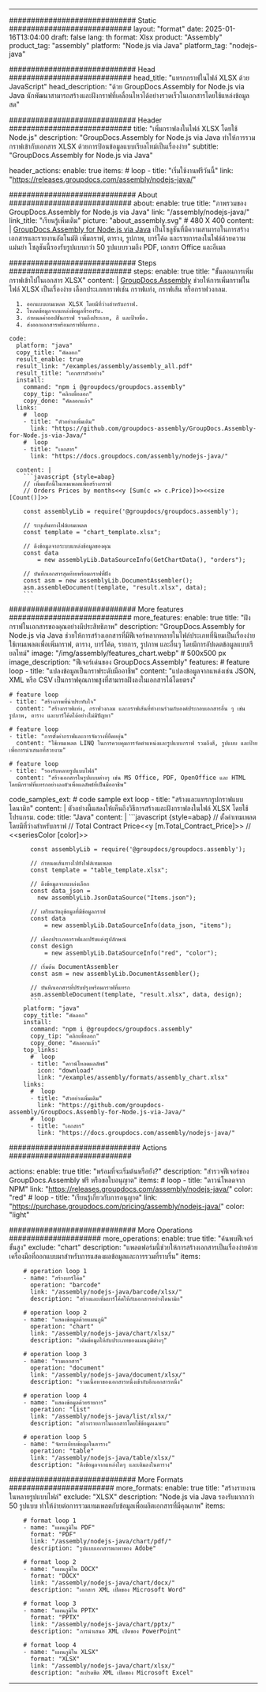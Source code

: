 



---
############################# Static ############################
layout: "format"
date:  2025-01-16T13:04:00
draft: false
lang: th
format: Xlsx
product: "Assembly"
product_tag: "assembly"
platform: "Node.js via Java"
platform_tag: "nodejs-java"

############################# Head ############################
head_title: "แทรกกราฟในไฟล์ XLSX ด้วย JavaScript"
head_description: "ด้วย GroupDocs.Assembly for Node.js via Java นักพัฒนาสามารถสร้างและฝังกราฟที่เคลื่อนไหวได้อย่างรวดเร็วในเอกสารโดยใช้แหล่งข้อมูลสด"

############################# Header ############################
title: "เพิ่มกราฟลงในไฟล์ XLSX โดยใช้ Node.js" 
description: "GroupDocs.Assembly for Node.js via Java ทำให้การรวมกราฟเข้ากับเอกสาร XLSX ด้วยการป้อนข้อมูลแบบเรียลไทม์เป็นเรื่องง่าย"
subtitle: "GroupDocs.Assembly for Node.js via Java" 

header_actions:
  enable: true
  items:
    #  loop
    - title: "เริ่มใช้งานฟรีวันนี้"
      link: "https://releases.groupdocs.com/assembly/nodejs-java/"
      
############################# About ############################
about:
    enable: true
    title: "ภาพรวมของ GroupDocs.Assembly for Node.js via Java"
    link: "/assembly/nodejs-java/"
    link_title: "เรียนรู้เพิ่มเติม"
    picture: "about_assembly.svg" # 480 X 400
    content: |
       [GroupDocs.Assembly for Node.js via Java](/assembly/nodejs-java/) เป็นโซลูชันที่มีความสามารถในการสร้างเอกสารและรายงานอัตโนมัติ เพิ่มกราฟ, ตาราง, รูปภาพ, บาร์โค้ด และรายการลงในไฟล์ด้วยความแม่นยำ โซลูชันนี้รองรับรูปแบบกว่า 50 รูปแบบรวมถึง PDF, เอกสาร Office และอีเมล

############################# Steps ############################
steps:
    enable: true
    title: "ขั้นตอนการเพิ่มกราฟเข้าไปในเอกสาร XLSX"
    content: |
      [GroupDocs.Assembly](/assembly/nodejs-java/) ช่วยให้การเพิ่มกราฟในไฟล์ XLSX เป็นเรื่องง่าย เลือกประเภทกราฟเช่น กราฟแท่ง, กราฟเส้น หรือกราฟวงกลม.
      
      1. ออกแบบเทมเพลต XLSX โดยมีที่ว่างสำหรับกราฟ.
      2. โหลดข้อมูลจากแหล่งข้อมูลที่รองรับ.
      3. กำหนดค่าออปชั่นกราฟ รวมถึงประเภท, สี และป้ายชื่อ.
      4. ส่งออกเอกสารพร้อมกราฟที่แทรก.
   
    code:
      platform: "java"
      copy_title: "คัดลอก"
      result_enable: true
      result_link: "/examples/assembly/assembly_all.pdf"
      result_title: "เอกสารตัวอย่าง"
      install:
        command: "npm i @groupdocs/groupdocs.assembly"
        copy_tip: "คลิกเพื่อลอก"
        copy_done: "คัดลอกแล้ว"
      links:
        #  loop
        - title: "ตัวอย่างเพิ่มเติม"
          link: "https://github.com/groupdocs-assembly/GroupDocs.Assembly-for-Node.js-via-Java/"
        #  loop
        - title: "เอกสาร"
          link: "https://docs.groupdocs.com/assembly/nodejs-java/"
          
      content: |
        ```javascript {style=abap}
        // เพิ่มแท็กนี้ในเทมเพลตเพื่อสร้างกราฟ
        // Orders Prices by months<<y [Sum(c => c.Price)]>><<size [Count()]>>
    
        const assemblyLib = require('@groupdocs/groupdocs.assembly');

        // ระบุเส้นทางไฟล์เทมเพลต
        const template = "chart_template.xlsx";

        // ดึงข้อมูลจากระบบแหล่งข้อมูลของคุณ
        const data 
            = new assemblyLib.DataSourceInfo(GetChartData(), "orders");

        // บันทึกเอกสารสุดท้ายพร้อมกราฟที่ฝัง
        const asm = new assemblyLib.DocumentAssembler();
        asm.assembleDocument(template, "result.xlsx", data);
        ```           

############################# More features ############################
more_features:
  enable: true
  title: "ฝังกราฟในเอกสารของคุณอย่างมีประสิทธิภาพ"
  description: "GroupDocs.Assembly for Node.js via Java ช่วยให้การสร้างเอกสารที่มีฟีเจอร์หลากหลายในไฟล์ประเภทที่นิยมเป็นเรื่องง่าย ใช้เทมเพลตเพื่อเพิ่มกราฟ, ตาราง, บาร์โค้ด, รายการ, รูปภาพ และอื่นๆ โดยมีการอัปเดตข้อมูลแบบเรียลไทม์"
  image: "/img/assembly/features_chart.webp" # 500x500 px
  image_description: "ฟีเจอร์เด่นของ GroupDocs.Assembly"
  features:
    # feature loop
    - title: "แปลงข้อมูลเป็นกราฟระดับมืออาชีพ"
      content: "แปลงข้อมูลจากแหล่งเช่น JSON, XML หรือ CSV เป็นกราฟคุณภาพสูงที่สามารถฝังลงในเอกสารได้โดยตรง"

    # feature loop
    - title: "สร้างภาพที่น่าประทับใจ"
      content: "สร้างกราฟแท่ง, กราฟวงกลม และกราฟเส้นที่ทำงานร่วมกับองค์ประกอบเอกสารอื่น ๆ เช่น รูปภาพ, ตาราง และบาร์โค้ดได้อย่างไม่มีปัญหา"

    # feature loop
    - title: "การตั้งค่ากราฟและการจัดวางที่ยืดหยุ่น"
      content: "ใช้เทมเพลต LINQ ในการควบคุมการจัดตำแหน่งและรูปแบบกราฟ รวมถึงสี, รูปแบบ และป้ายเพื่อการนำเสนอที่สวยงาม"

    # feature loop
    - title: "รองรับหลายรูปแบบไฟล์"
      content: "สร้างเอกสารในรูปแบบต่างๆ เช่น MS Office, PDF, OpenOffice และ HTML โดยมีกราฟที่แทรกอย่างลงตัวเพื่อผลลัพธ์ที่เป็นมืออาชีพ"
      
  code_samples_ext:
    # code sample ext loop
    - title: "สร้างและแทรกรูปกราฟแบบไดนามิก"
      content: |
        ตัวอย่างนี้แสดงให้เห็นถึงวิธีการสร้างและฝังกราฟลงในไฟล์ XLSX โดยใช้โปรแกรม.
      code:
        title: "Java"
        content: |
          ```javascript {style=abap}
          // ตั้งค่าเทมเพลตโดยมีที่ว่างสำหรับกราฟ
          // Total Contract Price<<y [m.Total_Contract_Price]>>
          // <<seriesColor [color]>>
          
          const assemblyLib = require('@groupdocs/groupdocs.assembly');

          // กำหนดเส้นทางไปยังไฟล์เทมเพลต
          const template = "table_template.xlsx";

          // ดึงข้อมูลจากแหล่งเลือก
          const data_json = 
            new assemblyLib.JsonDataSource("Items.json");

          // เตรียมวัตถุข้อมูลที่มีข้อมูลกราฟ
          const data 
              = new assemblyLib.DataSourceInfo(data_json, "items");

          // เลือกประเภทกราฟและปรับแต่งรูปลักษณ์
          const design 
              = new assemblyLib.DataSourceInfo("red", "color");

          // เริ่มต้น DocumentAssembler
          const asm = new assemblyLib.DocumentAssembler();

          // บันทึกเอกสารที่ปรับปรุงพร้อมกราฟที่แทรก
          asm.assembleDocument(template, "result.xlsx", data, design);
          ```
        platform: "java"
        copy_title: "คัดลอก"
        install:
          command: "npm i @groupdocs/groupdocs.assembly"
          copy_tip: "คลิกเพื่อลอก"
          copy_done: "คัดลอกแล้ว"
        top_links:
          #  loop
          - title: "ดาวน์โหลดผลลัพธ์"
            icon: "download"
            link: "/examples/assembly/formats/assembly_chart.xlsx"
        links:
          #  loop
          - title: "ตัวอย่างเพิ่มเติม"
            link: "https://github.com/groupdocs-assembly/GroupDocs.Assembly-for-Node.js-via-Java/"
          #  loop
          - title: "เอกสาร"
            link: "https://docs.groupdocs.com/assembly/nodejs-java/"
            

            


############################## Actions ############################

actions:
  enable: true
  title: "พร้อมที่จะเริ่มต้นหรือยัง?"
  description: "สำรวจฟีเจอร์ของ GroupDocs.Assembly ฟรี หรือขอใบอนุญาต"
  items:
    #  loop
    - title: "ดาวน์โหลดจาก NPM"
      link: "https://releases.groupdocs.com/assembly/nodejs-java/"
      color: "red"
        #  loop
    - title: "เรียนรู้เกี่ยวกับการอนุญาต"
      link: "https://purchase.groupdocs.com/pricing/assembly/nodejs-java/"
      color: "light"


############################# More Operations #####################
more_operations:
    enable: true
    title: "ค้นพบฟีเจอร์ขั้นสูง"
    exclude: "chart"
    description: "แพลตฟอร์มนี้ช่วยให้การสร้างเอกสารเป็นเรื่องง่ายด้วยเครื่องมือที่ออกแบบมาสำหรับการแสดงผลข้อมูลและการรวมที่ราบรื่น"
    items: 
          
        # operation loop 1
        - name: "สร้างบาร์โค้ด"
          operation: "barcode"
          link: "/assembly/nodejs-java/barcode/xlsx/"
          description: "สร้างและเพิ่มบาร์โค้ดให้กับเอกสารอย่างไดนามิก"

        # operation loop 2
        - name: "แสดงข้อมูลด้วยแผนภูมิ"
          operation: "chart"
          link: "/assembly/nodejs-java/chart/xlsx/"
          description: "เติมข้อมูลให้กับประเภทของแผนภูมิต่างๆ"

        # operation loop 3
        - name: "รวมเอกสาร"
          operation: "document"
          link: "/assembly/nodejs-java/document/xlsx/"
          description: "รวมเนื้อหาของเอกสารหนึ่งเข้ากับอีกเอกสารหนึ่ง"

        # operation loop 4
        - name: "แสดงข้อมูลด้วยรายการ"
          operation: "list"
          link: "/assembly/nodejs-java/list/xlsx/"
          description: "สร้างรายการในเอกสารโดยใช้ข้อมูลเฉพาะ"

        # operation loop 5
        - name: "จัดระเบียบข้อมูลในตาราง"
          operation: "table"
          link: "/assembly/nodejs-java/table/xlsx/"
          description: "ดึงข้อมูลจากแหล่งใดๆ และเติมลงในตาราง"
         
          
############################# More Formats ########################
more_formats:
    enable: true
    title: "สร้างรายงานในหลายรูปแบบไฟล์"
    exclude: "XLSX"
    description: "Node.js via Java รองรับมากกว่า 50 รูปแบบ ทำให้ง่ายต่อการรวมเทมเพลตกับข้อมูลเพื่อผลิตเอกสารที่มีคุณภาพ"
    items: 
          
        # format loop 1
        - name: "แผนภูมิใน PDF"
          format: "PDF"
          link: "/assembly/nodejs-java/chart/pdf/"
          description: "รูปแบบเอกสารพกพาของ Adobe"
          
        # format loop 2
        - name: "แผนภูมิใน DOCX"
          format: "DOCX"
          link: "/assembly/nodejs-java/chart/docx/"
          description: "เอกสาร XML เปิดของ Microsoft Word"
          
        # format loop 3
        - name: "แผนภูมิใน PPTX"
          format: "PPTX"
          link: "/assembly/nodejs-java/chart/pptx/"
          description: "การนำเสนอ XML เปิดของ PowerPoint"
          
        # format loop 4
        - name: "แผนภูมิใน XLSX"
          format: "XLSX"
          link: "/assembly/nodejs-java/chart/xlsx/"
          description: "สเปรดชีต XML เปิดของ Microsoft Excel"


          

---